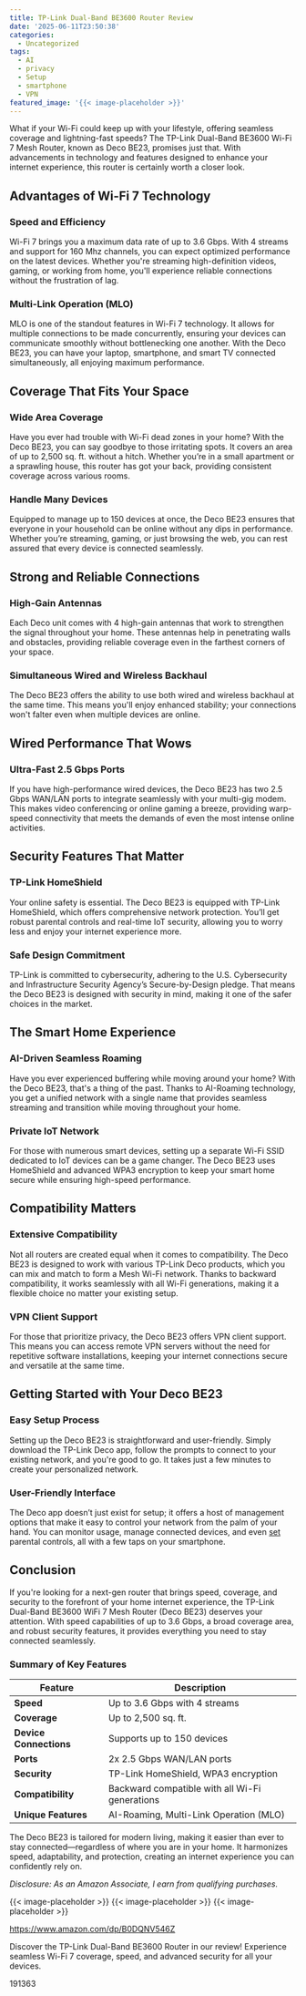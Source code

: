 ```yaml
---
title: TP-Link Dual-Band BE3600 Router Review
date: '2025-06-11T23:50:38'
categories:
  - Uncategorized
tags:
  - AI
  - privacy
  - Setup
  - smartphone
  - VPN
featured_image: '{{< image-placeholder >}}'
---
```


<p>What if your Wi-Fi could keep up with your lifestyle, offering seamless coverage and lightning-fast speeds? The TP-Link Dual-Band BE3600 Wi-Fi 7 Mesh Router, known as Deco BE23, promises just that. With advancements in technology and features designed to enhance your internet experience, this router is certainly worth a closer look.</p> <p><a rel="nofollow" target="_blank" title="TP-Link Dual-Band BE3600 WiFi 7 Mesh Wi-Fi Router (Deco BE23) | 4-Stream 3.6 Gbps | 160 Mhz Channels | Covers up to 2,500 Sq.Ft | 2× 2.5G Ports Wired Backhaul | VPN,MLO,AI-Roaming, HomeShield (1-Pack)" href="https://www.amazon.com/dp/B0DQNV546Z?tag=8118903-20" style='text-decoration: none; box-shadow: none;'></a></p> <p><a rel="nofollow" target="_blank" title="See the TP-Link Dual-Band BE3600 WiFi 7 Mesh Wi-Fi Router (Deco BE23) | 4-Stream 3.6 Gbps | 160 Mhz Channels | Covers up to 2,500 Sq.Ft | 2× 2.5G Ports Wired Backhaul | VPN,MLO,AI-Roaming, HomeShield (1-Pack) in detail." href="https://www.amazon.com/dp/B0DQNV546Z?tag=8118903-20" style='text-decoration: none; box-shadow: none;'></a></p> <h2>Advantages of Wi-Fi 7 Technology</h2> <h3>Speed and Efficiency</h3> <p>Wi-Fi 7 brings you a maximum data rate of up to 3.6 Gbps. With 4 streams and support for 160 Mhz channels, you can expect optimized performance on the latest devices. Whether you're streaming high-definition videos, gaming, or working from home, you'll experience reliable connections without the frustration of lag.</p> <h3>Multi-Link Operation (MLO)</h3> <p>MLO is one of the standout features in Wi-Fi 7 technology. It allows for multiple connections to be made concurrently, ensuring your devices can communicate smoothly without bottlenecking one another. With the Deco BE23, you can have your laptop, smartphone, and smart TV connected simultaneously, all enjoying maximum performance.</p> <h2>Coverage That Fits Your Space</h2> <h3>Wide Area Coverage</h3> <p>Have you ever had trouble with Wi-Fi dead zones in your home? With the Deco BE23, you can say goodbye to those irritating spots. It covers an area of up to 2,500 sq. ft. without a hitch. Whether you’re in a small apartment or a sprawling house, this router has got your back, providing consistent coverage across various rooms.</p> <h3>Handle Many Devices</h3> <p>Equipped to manage up to 150 devices at once, the Deco BE23 ensures that everyone in your household can be online without any dips in performance. Whether you’re streaming, gaming, or just browsing the web, you can rest assured that every device is connected seamlessly.</p> <p><a rel="nofollow" target="_blank" title="TP-Link Dual-Band BE3600 WiFi 7 Mesh Wi-Fi Router (Deco BE23) | 4-Stream 3.6 Gbps | 160 Mhz Channels | Covers up to 2,500 Sq.Ft | 2× 2.5G Ports Wired Backhaul | VPN,MLO,AI-Roaming, HomeShield (1-Pack)" href="https://www.amazon.com/dp/B0DQNV546Z?tag=8118903-20" style='text-decoration: none; box-shadow: none;'></a></p> <p><a rel="nofollow" target="_blank" title="Learn more about the TP-Link Dual-Band BE3600 WiFi 7 Mesh Wi-Fi Router (Deco BE23) | 4-Stream 3.6 Gbps | 160 Mhz Channels | Covers up to 2,500 Sq.Ft | 2× 2.5G Ports Wired Backhaul | VPN,MLO,AI-Roaming, HomeShield (1-Pack) here." href="https://www.amazon.com/dp/B0DQNV546Z?tag=8118903-20" style='text-decoration: none; box-shadow: none;'></a></p> </p><p></p><p></p><p></p><p><h2>Strong and Reliable Connections</h2> <h3>High-Gain Antennas</h3> <p>Each Deco unit comes with 4 high-gain antennas that work to strengthen the signal throughout your home. These antennas help in penetrating walls and obstacles, providing reliable coverage even in the farthest corners of your space.</p> <h3>Simultaneous Wired and Wireless Backhaul</h3> <p>The Deco BE23 offers the ability to use both wired and wireless backhaul at the same time. This means you'll enjoy enhanced stability; your connections won't falter even when multiple devices are online.</p> <h2>Wired Performance That Wows</h2> <h3>Ultra-Fast 2.5 Gbps Ports</h3> <p>If you have high-performance wired devices, the Deco BE23 has two 2.5 Gbps WAN/LAN ports to integrate seamlessly with your multi-gig modem. This makes video conferencing or online gaming a breeze, providing warp-speed connectivity that meets the demands of even the most intense online activities.</p> <p><a rel="nofollow" target="_blank" title="TP-Link Dual-Band BE3600 WiFi 7 Mesh Wi-Fi Router (Deco BE23) | 4-Stream 3.6 Gbps | 160 Mhz Channels | Covers up to 2,500 Sq.Ft | 2× 2.5G Ports Wired Backhaul | VPN,MLO,AI-Roaming, HomeShield (1-Pack)" href="https://www.amazon.com/dp/B0DQNV546Z?tag=8118903-20" style='text-decoration: none; box-shadow: none;'></a></p> <h2>Security Features That Matter</h2> <h3>TP-Link HomeShield</h3> <p>Your online safety is essential. The Deco BE23 is equipped with TP-Link HomeShield, which offers comprehensive network protection. You’ll get robust parental controls and real-time IoT security, allowing you to worry less and enjoy your internet experience more.</p> <h3>Safe Design Commitment</h3> <p>TP-Link is committed to cybersecurity, adhering to the U.S. Cybersecurity and Infrastructure Security Agency’s Secure-by-Design pledge. That means the Deco BE23 is designed with security in mind, making it one of the safer choices in the market.</p> <h2>The Smart Home Experience</h2> <h3>AI-Driven Seamless Roaming</h3> <p>Have you ever experienced buffering while moving around your home? With the Deco BE23, that's a thing of the past. Thanks to AI-Roaming technology, you get a unified network with a single name that provides seamless streaming and transition while moving throughout your home.</p> <h3>Private IoT Network</h3> <p>For those with numerous smart devices, setting up a separate Wi-Fi SSID dedicated to IoT devices can be a game changer. The Deco BE23 uses HomeShield and advanced WPA3 encryption to keep your smart home secure while ensuring high-speed performance.</p> <p><a rel="nofollow" target="_blank" title="TP-Link Dual-Band BE3600 WiFi 7 Mesh Wi-Fi Router (Deco BE23) | 4-Stream 3.6 Gbps | 160 Mhz Channels | Covers up to 2,500 Sq.Ft | 2× 2.5G Ports Wired Backhaul | VPN,MLO,AI-Roaming, HomeShield (1-Pack)" href="https://www.amazon.com/dp/B0DQNV546Z?tag=8118903-20" style='text-decoration: none; box-shadow: none;'></a></p> <h2>Compatibility Matters</h2> <h3>Extensive Compatibility</h3> <p>Not all routers are created equal when it comes to compatibility. The Deco BE23 is designed to work with various TP-Link Deco products, which you can mix and match to form a Mesh Wi-Fi network. Thanks to backward compatibility, it works seamlessly with all Wi-Fi generations, making it a flexible choice no matter your existing setup.</p> <h3>VPN Client Support</h3> <p>For those that prioritize privacy, the Deco BE23 offers VPN client support. This means you can access remote VPN servers without the need for repetitive software installations, keeping your internet connections secure and versatile at the same time.</p> <h2>Getting Started with Your Deco BE23</h2> <h3>Easy Setup Process</h3> <p>Setting up the Deco BE23 is straightforward and user-friendly. Simply download the TP-Link Deco app, follow the prompts to connect to your existing network, and you're good to go. It takes just a few minutes to create your personalized network.</p> <h3>User-Friendly Interface</h3> <p>The Deco app doesn’t just exist for setup; it offers a host of management options that make it easy to control your network from the palm of your hand. You can monitor usage, manage connected devices, and even <a href="https://scambytes360.com/freezing-a-seniors-credit-to-prevent-fraud/" title="How to Freeze a Senior’s Credit to Prevent Fraud"  data-wpil-monitor-id="113">set</a> parental controls, all with a few taps on your smartphone.</p> <p><a rel="nofollow" target="_blank" title="TP-Link Dual-Band BE3600 WiFi 7 Mesh Wi-Fi Router (Deco BE23) | 4-Stream 3.6 Gbps | 160 Mhz Channels | Covers up to 2,500 Sq.Ft | 2× 2.5G Ports Wired Backhaul | VPN,MLO,AI-Roaming, HomeShield (1-Pack)" href="https://www.amazon.com/dp/B0DQNV546Z?tag=8118903-20" style='text-decoration: none; box-shadow: none;'></a></p> <h2>Conclusion</h2> <p>If you're looking for a next-gen router that brings speed, coverage, and security to the forefront of your home internet experience, the TP-Link Dual-Band BE3600 WiFi 7 Mesh Router (Deco BE23) deserves your attention. With speed capabilities of up to 3.6 Gbps, a broad coverage area, and robust security features, it provides everything you need to stay connected seamlessly.</p> <h3>Summary of Key Features</h3> <table> <thead> <tr> <th>Feature</th> <th>Description</th> </tr> </thead> <tbody> <tr> <td><strong>Speed</strong></td> <td>Up to 3.6 Gbps with 4 streams</td> </tr> <tr> <td><strong>Coverage</strong></td> <td>Up to 2,500 sq. ft.</td> </tr> <tr> <td><strong>Device Connections</strong></td> <td>Supports up to 150 devices</td> </tr> <tr> <td><strong>Ports</strong></td> <td>2x 2.5 Gbps WAN/LAN ports</td> </tr> <tr> <td><strong>Security</strong></td> <td>TP-Link HomeShield, WPA3 encryption</td> </tr> <tr> <td><strong>Compatibility</strong></td> <td>Backward compatible with all Wi-Fi generations</td> </tr> <tr> <td><strong>Unique Features</strong></td> <td>AI-Roaming, Multi-Link Operation (MLO)</td> </tr> </tbody> </table> <p>The Deco BE23 is tailored for modern living, making it easier than ever to stay connected—regardless of where you are in your home. It harmonizes speed, adaptability, and protection, creating an internet experience you can confidently rely on.</p> <p><a rel="nofollow" target="_blank" title="Check out the TP-Link Dual-Band BE3600 WiFi 7 Mesh Wi-Fi Router (Deco BE23) | 4-Stream 3.6 Gbps | 160 Mhz Channels | Covers up to 2,500 Sq.Ft | 2× 2.5G Ports Wired Backhaul | VPN,MLO,AI-Roaming, HomeShield (1-Pack) here." href="https://www.amazon.com/dp/B0DQNV546Z?tag=8118903-20" style='text-decoration: none; box-shadow: none;'></a></p> <p><i>Disclosure: As an Amazon Associate, I earn from qualifying purchases.</i></p>
{{< image-placeholder >}}
{{< image-placeholder >}}
{{< image-placeholder >}}




https://www.amazon.com/dp/B0DQNV546Z

Discover the TP-Link Dual-Band BE3600 Router in our review! Experience seamless Wi-Fi 7 coverage, speed, and advanced security for all your devices.

191363
